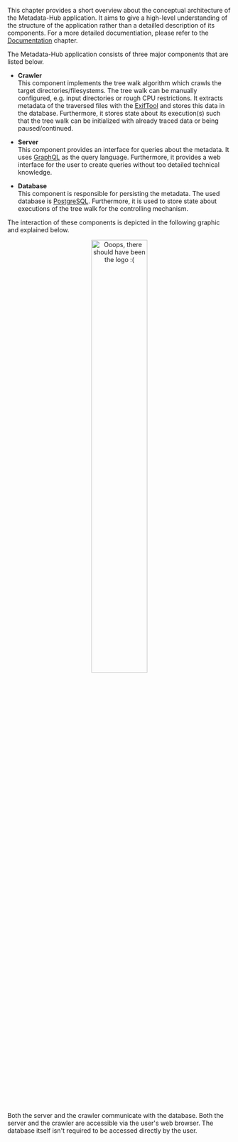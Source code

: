 This chapter provides a short overview about the conceptual architecture
of the Metadata-Hub application.
It aims to give a high-level understanding of the structure of the application
rather than a detailled description of its components.
For a more detailed documentiation, please refer to the
[Documentation](https://github.com/amos-project2/metadata-hub/wiki/Documentation)
chapter.

The Metadata-Hub application consists of three major components that are listed
below.

* **Crawler**<br>
  This component implements the tree walk algorithm which crawls the
  target directories/filesystems.
  The tree walk can be manually configured, e.g. input directories or rough CPU restrictions.
  It extracts metadata of the traversed files with the
  [ExifTool](https://exiftool.org/) and stores this data in the database.
  Furthermore, it stores state about its execution(s) such that the tree walk
  can be initialized with already traced data or being paused/continued.

* **Server**<br>
  This component provides an interface for queries about the metadata.
  It uses [GraphQL](https://graphql.org/) as the query language.
  Furthermore, it provides a web interface for the user to create queries
  without too detailed technical knowledge.

* **Database**<br>
  This component is responsible for persisting the metadata.
  The used database is [PostgreSQL](https://www.postgresql.org).
  Furthermore, it is used to store state about executions of the tree walk
  for the controlling mechanism.

The interaction of these components is depicted in the following graphic
and explained below.

<p align="center">
    <img alt="Ooops, there should have been the logo :(" src=https://github.com/amos-project2/metadata-hub/blob/ce42678a35d31314d4d427dc805d7c7f8672cc0b/documentation/images/architecture.png width="50%" height="50%"/>
</p>

Both the server and the crawler communicate with the database.
Both the server and the crawler are accessible via the user's web browser.
The database itself isn't required to be accessed directly by the user.
